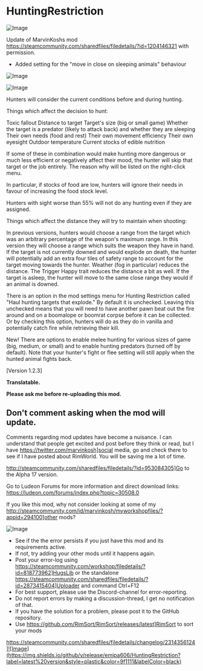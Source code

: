 # HuntingRestriction

![Image](https://i.imgur.com/buuPQel.png)

Update of MarvinKoshs mod
https://steamcommunity.com/sharedfiles/filedetails/?id=1204146321
with permission.

- Added setting for the "move in close on sleeping animals" behaviour

![Image](https://i.imgur.com/pufA0kM.png)

	
![Image](https://i.imgur.com/Z4GOv8H.png)

Hunters will consider the current conditions before and during hunting.
	
Things which affect the decision to hunt:

Toxic fallout
Distance to target
Target's size (big or small game)
Whether the target is a predator (likely to attack back) and whether they are sleeping
Their own needs (food and rest)
Their own movement efficiency
Their own eyesight
Outdoor temperature
Current stocks of edible nutrition

If some of these in combination would make hunting more dangerous or much less efficient or negatively affect their mood, the hunter will skip that target or the job entirely. The reason why will be listed on the right-click menu.

In particular, if stocks of food are low, hunters will ignore their needs in favour of increasing the food stock level.

Hunters with sight worse than 55% will not do any hunting even if they are assigned.


Things which affect the distance they will try to maintain when shooting:

In previous versions, hunters would choose a range from the target which was an arbitrary percentage of the weapon's maximum range. In this version they will choose a range which suits the weapon they have in hand.
If the target is not currently downed and would explode on death, the hunter will potentially add an extra four tiles of safety range to account for the target moving towards the hunter.
Weather (fog in particular) reduces the distance.
The Trigger Happy trait reduces the distance a bit as well.
If the target is asleep, the hunter will move to the same close range they would if an animal is downed.

There is an option in the mod settings menu for Hunting Restriction called "Haul hunting targets that explode." By default it is unchecked. Leaving this unchecked means that you will need to have another pawn beat out the fire around and on a boomalope or boomrat corpse before it can be collected. Or by checking this option, hunters will do as they do in vanilla and potentially catch fire while retrieving their kill.

New! There are options to enable melee hunting for various sizes of game (big, medium, or small) and to enable hunting predators (turned off by default). Note that your hunter's fight or flee setting will still apply when the hunted animal fights back.


[Version 1.2.3]

**Translatable.**

**Please ask me before re-uploading this mod.**

## Don't comment asking when the mod will update.


Comments regarding mod updates have become a nuisance. I can understand that people get excited and post before they think or read, but I have https://twitter.com/marvinkosh]social media, go and check there to see if I have posted about RimWorld. You will be saving me a lot of time.

http://steamcommunity.com/sharedfiles/filedetails/?id=953084305]Go to the Alpha 17 version.

Go to Ludeon Forums for more information and direct download links: https://ludeon.com/forums/index.php?topic=30508.0

If you like this mod, why not consider looking at some of my http://steamcommunity.com/id/marvinkosh/myworkshopfiles/?appid=294100]other mods?

![Image](https://i.imgur.com/PwoNOj4.png)



-  See if the the error persists if you just have this mod and its requirements active.
-  If not, try adding your other mods until it happens again.
-  Post your error-log using https://steamcommunity.com/workshop/filedetails/?id=818773962]HugsLib or the standalone https://steamcommunity.com/sharedfiles/filedetails/?id=2873415404]Uploader and command Ctrl+F12
-  For best support, please use the Discord-channel for error-reporting.
-  Do not report errors by making a discussion-thread, I get no notification of that.
-  If you have the solution for a problem, please post it to the GitHub repository.
-  Use https://github.com/RimSort/RimSort/releases/latest]RimSort to sort your mods



https://steamcommunity.com/sharedfiles/filedetails/changelog/2314356124]![Image](https://img.shields.io/github/v/release/emipa606/HuntingRestriction?label=latest%20version&style=plastic&color=9f1111&labelColor=black)

